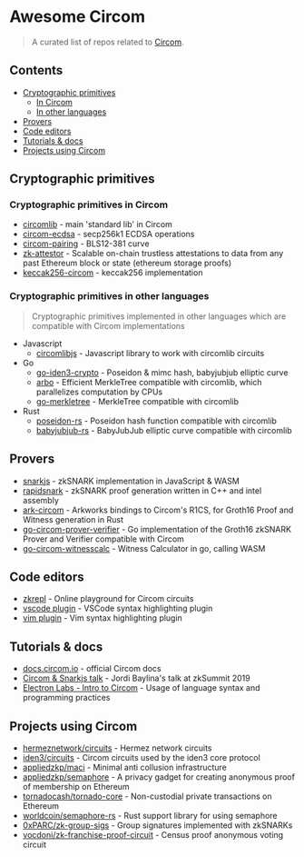 # Awesome Circom

> A curated list of repos related to [Circom](https://github.com/iden3/circom).

## Contents
- [Cryptographic primitives](#cryptographic-primitives)
   - [In Circom](#cryptographic-primitives-in-circom)
   - [In other languages](#cryptographic-primitives-in-other-languages)
- [Provers](#provers)
- [Code editors](#code-editors)
- [Tutorials & docs](#tutorials--docs)
- [Projects using Circom](#projects-using-circom)


## Cryptographic primitives

### Cryptographic primitives in Circom
- [circomlib](https://github.com/iden3/circomlib) - main 'standard lib' in Circom
- [circom-ecdsa](https://github.com/0xPARC/circom-ecdsa) - secp256k1 ECDSA operations
- [circom-pairing](https://github.com/yi-sun/circom-pairing) - BLS12-381 curve
- [zk-attestor](https://github.com/yi-sun/zk-attestor) - Scalable on-chain trustless attestations to data from any past Ethereum block or state (ethereum storage proofs)
- [keccak256-circom](https://github.com/vocdoni/keccak256-circom) - keccak256 implementation

### Cryptographic primitives in other languages
> Cryptographic primitives implemented in other languages which are compatible with Circom implementations

- Javascript
   - [circomlibjs](https://github.com/iden3/circomlibjs) - Javascript library to work with circomlib circuits
- Go
   - [go-iden3-crypto](https://github.com/iden3/go-iden3-crypto) - Poseidon & mimc hash, babyjubjub elliptic curve
   - [arbo](https://github.com/vocdoni/arbo) - Efficient MerkleTree compatible with circomlib, which parallelizes computation by CPUs
   - [go-merkletree](https://github.com/iden3/go-merkletree) - MerkleTree compatible with circomlib 
- Rust
   - [poseidon-rs](https://github.com/arnaucube/poseidon-rs) - Poseidon hash function compatible with circomlib
   - [babyjubjub-rs](https://github.com/arnaucube/babyjubjub-rs) - BabyJubJub elliptic curve compatible with circomlib

## Provers
- [snarkjs](https://github.com/iden3/snarkjs) - zkSNARK implementation in JavaScript & WASM
- [rapidsnark](https://github.com/iden3/rapidsnark) - zkSNARK proof generation written in C++ and intel assembly
- [ark-circom](https://github.com/gakonst/ark-circom) - Arkworks bindings to Circom's R1CS, for Groth16 Proof and Witness generation in Rust
- [go-circom-prover-verifier](https://github.com/iden3/go-circom-prover-verifier/) - Go implementation of the Groth16 zkSNARK Prover and Verifier compatible with Circom
- [go-circom-witnesscalc](https://github.com/iden3/go-circom-witnesscalc) - Witness Calculator in go, calling WASM

## Code editors
- [zkrepl](https://github.com/0xPARC/zkrepl) - Online playground for Circom circuits
- [vscode plugin](https://github.com/iden3/circom-highlighting-vscode) - VSCode syntax highlighting plugin
- [vim plugin](https://github.com/iden3/vim-circom-syntax) - Vim syntax highlighting plugin

## Tutorials & docs
- [docs.circom.io](https://docs.circom.io/) - official Circom docs
- [Circom & Snarkjs talk](https://www.youtube.com/watch?v=-9TJa1hVsKA) - Jordi Baylina's talk at zkSummit 2019
- [Electron Labs - Intro to Circom](https://docs.electronlabs.org/intro-to-circom) - Usage of language syntax and programming practices

## Projects using Circom
- [hermeznetwork/circuits](https://github.com/hermeznetwork/circuits) - Hermez network circuits
- [iden3/circuits](https://github.com/iden3/circuits/) - Circom circuits used by the iden3 core protocol
- [appliedzkp/maci](https://github.com/appliedzkp/maci) - Minimal anti collusion infrastructure
- [appliedzkp/semaphore](https://github.com/appliedzkp/semaphore) - A privacy gadget for creating anonymous proof of membership on Ethereum
- [tornadocash/tornado-core](https://github.com/tornadocash/tornado-core) - Non-custodial private transactions on Ethereum
- [worldcoin/semaphore-rs](https://github.com/worldcoin/semaphore-rs) - Rust support library for using semaphore
- [0xPARC/zk-group-sigs](https://github.com/0xPARC/zk-group-sigs) - Group signatures implemented with zkSNARKs
- [vocdoni/zk-franchise-proof-circuit](https://github.com/vocdoni/zk-franchise-proof-circuit) - Census proof anonymous voting circuit
